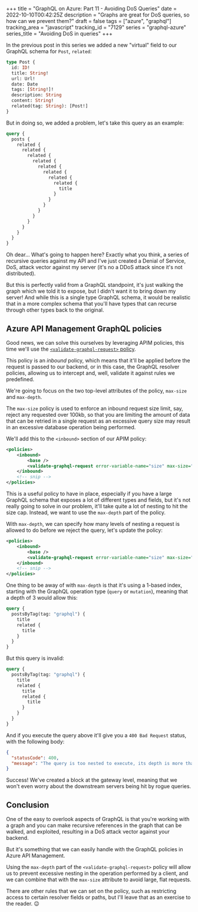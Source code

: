 +++
title = "GraphQL on Azure: Part 11 - Avoiding DoS Queries"
date = 2022-10-10T00:42:25Z
description = "Graphs are great for DoS queries, so how can we prevent them?"
draft = false
tags = ["azure", "graphql"]
tracking_area = "javascript"
tracking_id = "7129"
series = "graphql-azure"
series_title = "Avoiding DoS in queries"
+++

In the previous post in this series we added a new "virtual" field to our GraphQL schema for `Post`, `related`:

```graphql {hl_lines=[9]}
type Post {
  id: ID!
  title: String!
  url: Url!
  date: Date
  tags: [String!]!
  description: String
  content: String!
  related(tag: String): [Post!]
}
```

But in doing so, we added a problem, let's take this query as an example:

```graphql
query {
  posts {
    related {
      related {
        related {
          related {
            related {
              related {
                related {
                  related {
                    title
                  }
                }
              }
            }
          }
        }
      }
    }
  }
}
```

Oh dear... What's going to happen here? Exactly what you think, a series of recursive queries against my API and I've just created a Denial of Service, DoS, attack vector against my server (it's no a DDoS attack since it's not distributed).

But this is perfectly valid from a GraphQL standpoint, it's just walking the graph which we told it to expose, but I didn't want it to bring down my server! And while this is a single type GraphQL schema, it would be realistic that in a more complex schema that you'll have types that can recurse through other types back to the original.

## Azure API Management GraphQL policies

Good news, we can solve this ourselves by leveraging APIM policies, this time we'll use the [`<validate-graphql-request>` policy](https://learn.microsoft.com/azure/api-management/graphql-policies?{{<cda>}}#validate-graphql-request).

This policy is an _inbound_ policy, which means that it'll be applied before the request is passed to our backend, or in this case, the GraphQL resolver policies, allowing us to intercept and, well, validate it against rules we predefined.

We're going to focus on the two top-level attributes of the policy, `max-size` and `max-depth`.

The `max-size` policy is used to enforce an inbound request size limit, say, reject any requested over 100kb, so that you are limiting the amount of data that can be retried in a single request as an excessive query size may result in an excessive database operation being performed.

We'll add this to the `<inbound>` section of our APIM policy:

```xml
<policies>
    <inbound>
        <base />
        <validate-graphql-request error-variable-name="size" max-size="10240" />
    </inbound>
    <!-- snip -->
</policies>
```

This is a useful policy to have in place, especially if you have a large GraphQL schema that exposes a lot of different types and fields, but it's not really going to solve in our problem, it'll take quite a lot of nesting to hit the size cap. Instead, we want to use the `max-depth` part of the policy.

With `max-depth`, we can specify how many levels of nesting a request is allowed to do before we reject the query, let's update the policy:

```xml
<policies>
    <inbound>
        <base />
        <validate-graphql-request error-variable-name="size" max-size="10240" max-depth="3" />
    </inbound>
    <!-- snip -->
</policies>
```

One thing to be away of with `max-depth` is that it's using a 1-based index, starting with the GraphQL operation type (`query` or `mutation`), meaning that a depth of 3 would allow this:

```graphql
query {
  postsByTag(tag: "graphql") {
    title
    related {
      title
    }
  }
}
```

But this query is invalid:

```graphql
query {
  postsByTag(tag: "graphql") {
    title
    related {
      title
      related {
        title
      }
    }
  }
}
```

And if you execute the query above it'll give you a `400 Bad Request` status, with the following body:

```json
{
  "statusCode": 400,
  "message": "The query is too nested to execute, its depth is more than 3 "
}
```

Success! We've created a block at the gateway level, meaning that we won't even worry about the downstream servers being hit by rogue queries.

## Conclusion

One of the easy to overlook aspects of GraphQL is that you're working with a graph and you can make recursive references in the graph that can be walked, and exploited, resulting in a DoS attack vector against your backend.

But it's something that we can easily handle with the GraphQL policies in Azure API Management.

Using the `max-depth` part of the `<validate-graphql-request>` policy will allow us to prevent excessive nesting in the operation performed by a client, and we can combine that with the `max-size` attribute to avoid large, flat requests.

There are other rules that we can set on the policy, such as restricting access to certain resolver fields or paths, but I'll leave that as an exercise to the reader. 😉
